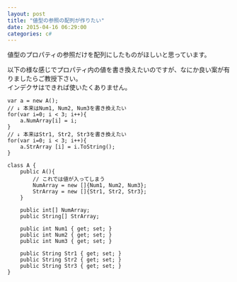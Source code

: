 ```yaml
---
layout: post
title: "値型の参照の配列が作りたい"
date: 2015-04-16 06:29:00
categories: c#
---
```

<p>値型のプロパティの参照だけを配列にしたものがほしいと思っています。</p>

<p>以下の様な感じでプロパティ内の値を書き換えたいのですが、なにか良い案が有りましたらご教授下さい。<br>
インデクサはできれば使いたくありません。</p>

<pre><code>var a = new A();
// ↓ 本来はNum1, Num2, Num3を書き換えたい
for(var i=0; i &lt; 3; i++){
    a.NumArray[i] = i;
}
// ↓ 本来はStr1, Str2, Str3を書き換えたい
for(var i=0; i &lt; 3; i++){
    a.StrArray [i] = i.ToString();
}

class A {
    public A(){
        // これでは値が入ってしまう
        NumArray = new []{Num1, Num2, Num3};
        StrArray = new []{Str1, Str2, Str3};
    }        

    public int[] NumArray;
    public String[] StrArray;

    public int Num1 { get; set; }
    public int Num2 { get; set; }
    public int Num3 { get; set; }

    public String Str1 { get; set; }
    public String Str2 { get; set; }
    public String Str3 { get; set; }
}
</code></pre>
